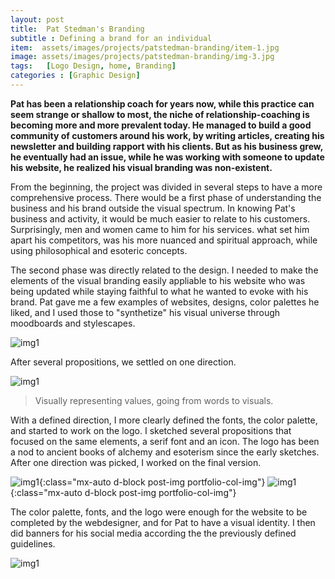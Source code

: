 ```yaml
---
layout: post
title:  Pat Stedman's Branding
subtitle : Defining a brand for an individual
item:  assets/images/projects/patstedman-branding/item-1.jpg
image: assets/images/projects/patstedman-branding/img-3.jpg
tags:   [Logo Design, home, Branding]
categories : [Graphic Design]
---
```


**Pat has been a relationship coach for years now, while this practice can seem strange or shallow to most, the niche of relationship-coaching is becoming more and more prevalent today. He managed to build a good community of customers around his work, by writing articles, creating his newsletter and building rapport with his clients. But as his business grew, he eventually had an issue, while he was working with someone to update his website, he realized his visual branding was non-existent.**

From the beginning, the project was divided in several steps to have a more comprehensive process. There would be a first phase of understanding the business and his brand outside the visual spectrum. In knowing Pat's business and activity, it would be much easier to relate to his customers. Surprisingly, men and women came to him for his services. what set him apart his competitors, was his more nuanced and spiritual approach, while using philosophical and esoteric concepts. 

The second phase was directly related to the design. I needed to make the elements of the visual branding easily appliable to his website who was being updated while staying faithful to what he wanted to evoke with his brand. Pat gave me a few examples of websites, designs, color palettes he liked, and I used those to "synthetize" his visual universe through moodboards and stylescapes. 

![img1]({{site.baseurl}}/assets/images/projects/patstedman-branding/img-6.jpg)


After several propositions, we settled on one direction.

![img1]({{site.baseurl}}/assets/images/projects/patstedman-branding/img-4.jpg)

> Visually representing values, going from words to visuals.

With a defined direction, I more clearly defined the fonts, the color palette, and started to work on the logo. I sketched several propositions that focused on the same elements, a serif font and an icon. The logo has been a nod to ancient books of alchemy and esoterism since the early sketches. After one direction was picked, I worked on the final version.


![img1]({{site.baseurl}}/assets/images/projects/patstedman-branding/img-1.jpg){:class="mx-auto d-block post-img portfolio-col-img"}
![img1]({{site.baseurl}}/assets/images/projects/patstedman-branding/img-2.jpg){:class="mx-auto d-block post-img portfolio-col-img"}



The color palette, fonts, and the logo were enough for the website to be completed by the webdesigner, and for Pat to have a visual identity. I then did banners for his social media according the the previously defined guidelines.

![img1]({{site.baseurl}}/assets/images/projects/patstedman-branding/img-7.jpg)


